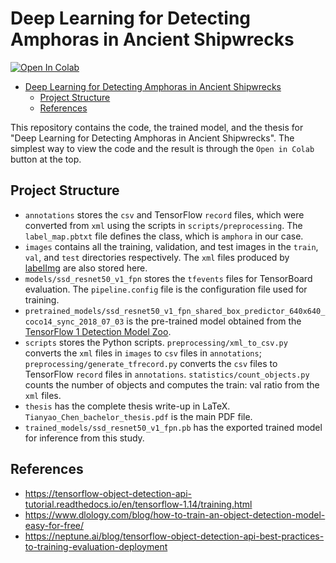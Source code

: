# Deep Learning for Detecting Amphoras in Ancient Shipwrecks

[![Open In Colab](https://colab.research.google.com/assets/colab-badge.svg)](https://colab.research.google.com/github/tillchen/amphora_object_detection/blob/master/amphora_object_detection.ipynb)

* [Deep Learning for Detecting Amphoras in Ancient Shipwrecks](#deep-learning-for-detecting-amphoras-in-ancient-shipwrecks)
  * [Project Structure](#project-structure)
  * [References](#references)

This repository contains the code, the trained model, and the thesis for "Deep Learning for Detecting Amphoras in Ancient Shipwrecks". The simplest way to view the code and the result is through the `Open in Colab` button at the top.

## Project Structure

* `annotations` stores the `csv` and TensorFlow `record` files, which were converted from `xml` using the scripts in `scripts/preprocessing`. The `label_map.pbtxt` file defines the class, which is `amphora` in our case.
* `images` contains all the training, validation, and test images in the `train`, `val`, and `test` directories respectively. The `xml` files produced by [labelImg](https://github.com/tzutalin/labelImg) are also stored here.
* `models/ssd_resnet50_v1_fpn` stores the `tfevents` files for TensorBoard evaluation. The `pipeline.config` file is the configuration file used for training.
* `pretrained_models/ssd_resnet50_v1_fpn_shared_box_predictor_640x640_coco14_sync_2018_07_03` is the pre-trained model obtained from the [TensorFlow 1 Detection Model Zoo](https://github.com/tensorflow/models/blob/master/research/object_detection/g3doc/tf1_detection_zoo.md).
* `scripts` stores the Python scripts. `preprocessing/xml_to_csv.py` converts the `xml` files in `images` to `csv` files in `annotations`; `preprocessing/generate_tfrecord.py` converts the `csv` files to TensorFlow `record` files in `annotations`. `statistics/count_objects.py` counts the number of objects and computes the train: val ratio from the `xml` files.
* `thesis` has the complete thesis write-up in LaTeX. `Tianyao_Chen_bachelor_thesis.pdf` is the main PDF file.
* `trained_models/ssd_resnet50_v1_fpn.pb` has the exported trained model for inference from this study.


## References

* <https://tensorflow-object-detection-api-tutorial.readthedocs.io/en/tensorflow-1.14/training.html>
* <https://www.dlology.com/blog/how-to-train-an-object-detection-model-easy-for-free/>
* <https://neptune.ai/blog/tensorflow-object-detection-api-best-practices-to-training-evaluation-deployment>
